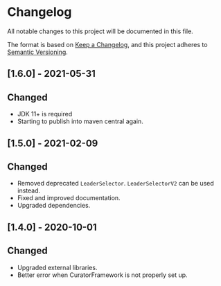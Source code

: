 # Changelog
All notable changes to this project will be documented in this file.

The format is based on [Keep a Changelog](https://keepachangelog.com/en/1.0.0/),
and this project adheres to [Semantic Versioning](https://semver.org/spec/v2.0.0.html).

## [1.6.0] - 2021-05-31
## Changed
- JDK 11+ is required
- Starting to publish into maven central again.

## [1.5.0] - 2021-02-09
## Changed
- Removed deprecated `LeaderSelector`. `LeaderSelectorV2` can be used instead.
- Fixed and improved documentation.
- Upgraded dependencies.

## [1.4.0] - 2020-10-01
## Changed
- Upgraded external libraries.
- Better error when CuratorFramework is not properly set up.

